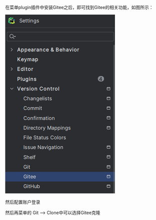 在菜单plugin插件中安装Gitee之后，即可找到Gitee的相关功能，如图所示：

![](.01_使用_images/gitee.png)

然后配置账户登录

然后再菜单的 Git --> Clone中可以选择Gitee克隆